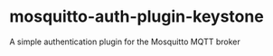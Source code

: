 mosquitto-auth-plugin-keystone
==============================

A simple authentication plugin for the Mosquitto MQTT broker
